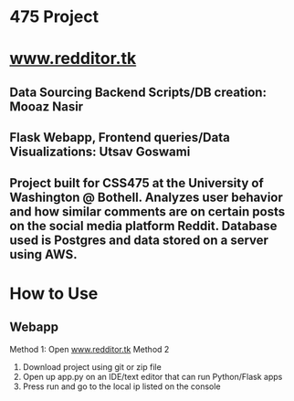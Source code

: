 # 475 Project
# www.redditor.tk
## Data Sourcing Backend Scripts/DB creation: Mooaz Nasir
## Flask Webapp, Frontend queries/Data Visualizations: Utsav Goswami
## Project built for CSS475 at the University of Washington @ Bothell. Analyzes user behavior and how similar comments are on certain posts on the social media platform Reddit. Database used is Postgres and data stored on a server using AWS.

# How to Use
## Webapp
Method 1: Open www.redditor.tk
Method 2
1. Download project using git or zip file
2. Open up app.py on an IDE/text editor that can run Python/Flask apps
3. Press run and go to the local ip listed on the console 
